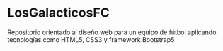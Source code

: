 # LosGalacticosFC
Repositorio orientado al diseño web para un equipo de fútbol aplicando tecnologías como HTML5, CSS3 y framework Bootstrap5
